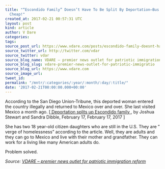 ```yaml
---
title: "“Escondido Family” Doesn’t Have To Be Split By Deportation–Bus Tickets Are
  Cheap!"
created_at: 2017-02-21 00:57:31 UTC
layout: post
kind: article
author: V Dare
categories: 
tags: 
source_post_url: https://www.vdare.com/posts/escondido-family-doesnt-have-to-be-split-by-deportation-bus-tickets-are-cheap
source_twitter_url: http://twitter.com/vdar
source_twitter: vdar
source_blog_name: VDARE – premier news outlet for patriotic immigration reform
source_blog_slug: vdare-premier-news-outlet-for-patriotic-immigratio
source_blog_url: https://www.vdare.com
source_image_url: 
tweet_id: 
permalink: "/mntr/:categories/:year/:month/:day/:title/"
date: '2017-02-21T00:00:00.000+00:00'
---
```

<div class="pf-content"><p>According to the San Diego Union-Tribune, this deported woman entered the country illegally and returned to Mexico over and over. She last visited Mexico a month ago. [<a href="http://www.sandiegouniontribune.com/news/politics/sd-me-deported-mom-20170217-story.html"> Deportation splits up Escondido family </a>, by Joshua Stewart and Sandra Dibble, February 17, February 17, 2017 ]</p><!-- TAG START { player: "7518-804336-VDare - Outstream - Rev", owner: "ONE Video by AOL", for: "ONE Video by AOL" - BEINJS } --><div id="57966237cc52c74a5e1363c4" class="vdb_player vdb_57966237cc52c74a5e1363c456bcd17ce4b018167fea5539">    <script type="text/javascript" src="//delivery.vidible.tv/jsonp/pid=57966237cc52c74a5e1363c4/56bcd17ce4b018167fea5539_bein.js"></script></div><!-- TAG END { date: 07/25/16 } -->
<p>She has two 18 year-old citizen daughters who are still in the U.S.  They are &#8221; verge of homelessness&#8221; according to the article. Well, they are adults and they can go to Mexico and live with their mother and grandfather. They can work for a living like many American adults do. </p>
<p>Problem solved.</p>
</div><div class="">
    <i>Source: <a href="https://www.vdare.com">VDARE – premier news outlet for patriotic immigration reform</a></i>
</div>
